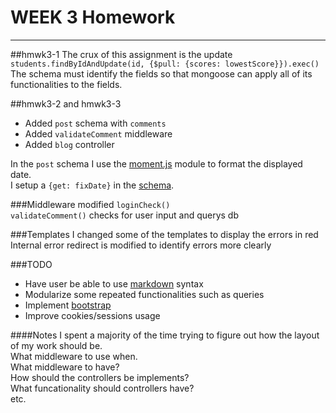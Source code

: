 WEEK 3 Homework
===============

---

##hmwk3-1
The crux of this assignment is the update  
`students.findByIdAndUpdate(id, {$pull: {scores: lowestScore}}).exec()`  
The schema must identify the fields so that mongoose can apply all of its functionalities to the fields.

##hmwk3-2 and hmwk3-3

* Added `post` schema with `comments`  
* Added `validateComment` middleware
* Added `blog` controller

In the `post` schema I use the [moment.js](http://momentjs.com/) module to format the displayed date.  
I setup a `{get: fixDate}` in the [schema](http://mongoosejs.com/docs/api.html#schematype_SchemaType-get).  

###Middleware
modified `loginCheck()`   
`validateComment()` checks for user input and querys db  


###Templates
I changed some of the templates to display the errors in red  
Internal error redirect is modified to identify errors more clearly  


###TODO
*  Have user be able to use [markdown](http://daringfireball.net/projects/markdown/syntax) syntax
*  Modularize some repeated functionalities such as queries
*  Implement [bootstrap](https://github.com/bahtou/m101_mongodb_blog)
*  Improve cookies/sessions usage

####Notes
I spent a majority of the time trying to figure out how the layout of my work should be.  
What middleware to use when.  
What middleware to have?  
How should the controllers be implements?  
What funcationality should controllers have?  
etc.  